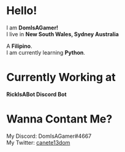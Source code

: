 # Hello! 

I am **DomIsAGamer!**\
I live in **New South Wales, Sydney Australia**

A **Filipino**.\
I am currently learning **Python**.

# Currently Working at
**RickIsABot Discord Bot**

# Wanna Contant Me?

My Discord: DomIsAGamer#4667\
My Twitter: [canete13dom](https://twitter.com/canete13dom)

